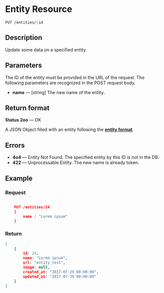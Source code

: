# Entity Resource

    PUT /entities/:id

## Description

Update some data on a specified entity.

## Parameters

The ID of the entity must be provided in the URL of the request.
The following parameters are recognized in the POST request body.

- **name** — [string] The new name of the entity.

## Return format

**Status 2oo** — OK

A JSON Object filled with an entity following the **[entity format][]**.

## Errors

- **4o4** — Entity Not Found. The specified entity by this ID is not in the DB.
- **422** — Unprocessable Entity. The new name is already token.

## Example

### **Request**

``` json

    PUT /entities/24
    {
        name : "Lorem ipsum"
    }

```

### **Return**

``` json
[
    {
        id: 24,
        name: "Lorem ipsum",
        url: "entity_test",
        image: null,
        created_at: "2017-07-29 00:00:00",
        updated_at: "2017-07-29 00:00:00"
    }
]
```

[entity format]: ../../formats.md#short-format-entity
